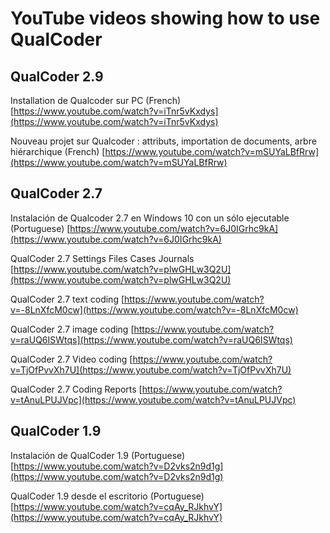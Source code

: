# YouTube videos showing how to use QualCoder

## QualCoder 2.9
Installation de Qualcoder sur PC (French) [https://www.youtube.com/watch?v=iTnr5vKxdys](https://www.youtube.com/watch?v=iTnr5vKxdys)

Nouveau projet sur Qualcoder : attributs, importation de documents, arbre hiérarchique (French) [https://www.youtube.com/watch?v=mSUYaLBfRrw](https://www.youtube.com/watch?v=mSUYaLBfRrw)


## QualCoder 2.7

Instalación de Qualcoder 2.7 en Windows 10 con un sólo ejecutable (Portuguese) [https://www.youtube.com/watch?v=6J0IGrhc9kA](https://www.youtube.com/watch?v=6J0IGrhc9kA)  

QualCoder 2.7 Settings Files Cases Journals [https://www.youtube.com/watch?v=plwGHLw3Q2U](https://www.youtube.com/watch?v=plwGHLw3Q2U)

QualCoder 2.7 text coding [https://www.youtube.com/watch?v=-8LnXfcM0cw](https://www.youtube.com/watch?v=-8LnXfcM0cw)

QualCoder 2.7 image coding [https://www.youtube.com/watch?v=raUQ6ISWtqs](https://www.youtube.com/watch?v=raUQ6ISWtqs)

QualCoder 2.7 Video coding [https://www.youtube.com/watch?v=TjOfPvvXh7U](https://www.youtube.com/watch?v=TjOfPvvXh7U)

QualCoder 2.7 Coding Reports [https://www.youtube.com/watch?v=tAnuLPUJVpc](https://www.youtube.com/watch?v=tAnuLPUJVpc)

## QualCoder 1.9

Instalación de QualCoder 1.9 (Portuguese) [https://www.youtube.com/watch?v=D2vks2n9d1g](https://www.youtube.com/watch?v=D2vks2n9d1g)

QualCoder 1.9 desde el escritorio (Portuguese) [https://www.youtube.com/watch?v=cqAy_RJkhvY](https://www.youtube.com/watch?v=cqAy_RJkhvY)